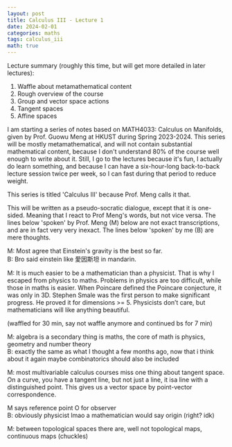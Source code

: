 ```yaml
---
layout: post
title: Calculus III - Lecture 1
date: 2024-02-01
categories: maths
tags: calculus_iii
math: true
---
```


Lecture summary (roughly this time, but will get more detailed in later lectures):
1. Waffle about metamathematical content
2. Rough overview of the course
2. Group and vector space actions
2. Tangent spaces
2. Affine spaces

I am starting a series of notes based on MATH4033: Calculus on Manifolds, given by Prof. Guowu Meng at HKUST during Spring 2023-2024. This series will be mostly metamathematical, and will not contain substantial mathematical content, because I don't understand 80% of the course well enough to write about it. Still, I go to the lectures because it's fun, I actually do learn something, and because I can have a six-hour-long back-to-back lecture session twice per week, so I can fast during that period to reduce weight. 

This series is titled 'Calculus III' because Prof. Meng calls it that. 

This will be written as a pseudo-socratic dialogue, except that it is one-sided. Meaning that I react to Prof Meng's words, but not vice versa. The lines below 'spoken' by Prof. Meng (M) below are not exact transcriptions, and are in fact very very inexact. The lines below 'spoken' by me (B) are mere thoughts.

M: Most agree that Einstein's gravity is the best so far. \
B: Bro said einstein like 愛因斯坦 in mandarin.

M: It is much easier to be a mathematician than a physicist. That is why I escaped from physics to maths. Problems in physics are too difficult, while those in maths is easier. When Poincare defined the Poincare conjecture, it was only in 3D. Stephen Smale was the first person to make significant progress. He proved it for dimensions >= 5.  Physicists don’t care, but mathematicians will like anything beautiful.

(waffled for 30 min, say not waffle anymore and continued bs for 7 min)

M: algebra is a secondary thing is maths, the core of math is physics, geometry and number theory \
B: exactly the same as what I thought a few months ago, now that i think about it again maybe combinatorics should also be included

M: most multivariable calculus courses miss one thing about tangent space. On a curve, you have a tangent line, but not just a line, it isa line with a distinguished point. This gives us a vector space by point-vector correspondence.

M says reference point O for observer \
B: obviously physicist lmao a mathematician would say origin (right? idk)

M: between topological spaces there are, well not topological maps, continuous maps (chuckles)


